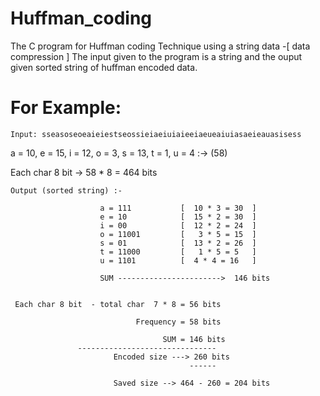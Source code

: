 # Huffman_coding
The C program for Huffman coding Technique using a string data -[ data compression ] 
The input given to the program is a string and the ouput given sorted string of huffman encoded data.


# For Example:
   
    Input: sseasoseoeaieiestseossieiaeiuiaieeiaeueaiuiasaeieauasisess
    
  a = 10, e = 15, i = 12, o = 3, s = 13, t = 1, u = 4 :-> (58)
  
  Each char 8 bit -> 58 * 8 = 464 bits
   
    Output (sorted string) :- 
                        
                        a = 111           [  10 * 3 = 30  ]
                        e = 10            [  15 * 2 = 30  ]
                        i = 00            [  12 * 2 = 24  ]
                        o = 11001         [   3 * 5 = 15  ]
                        s = 01            [  13 * 2 = 26  ]
                        t = 11000         [   1 * 5 = 5   ]
                        u = 1101          [  4 * 4 = 16   ]
                        
                        SUM ----------------------->  146 bits
                        
          
     Each char 8 bit  - total char  7 * 8 = 56 bits
                               
                                Frequency = 58 bits
      
                                      SUM = 146 bits
                   -------------------------------
                           Encoded size ---> 260 bits
                                            ------
                           
                           Saved size --> 464 - 260 = 204 bits
                           
